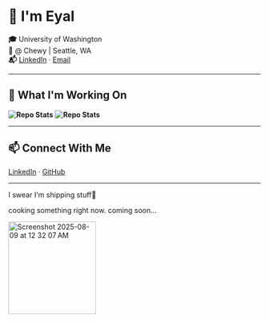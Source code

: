 # 👋 I'm Eyal

**🎓** University of Washington  
**💼** @ Chewy | Seattle, WA  
**📬** [LinkedIn](https://www.linkedin.com/in/eyal-shechtman/) · [Email](eyal.shechtman@gmail.com)


---

## 🔭 What I'm Working On

**![Repo Stats](https://github-readme-stats.vercel.app/api/pin/?username=parsakhaz&repo=open-ai-stylist)**
**![Repo Stats](https://github-readme-stats.vercel.app/api/pin/?username=parsakhaz&repo=open-ai-dress2impress)**

---

## 📫 Connect With Me

[LinkedIn](https://www.linkedin.com/in/eyal-shechtman/) · [GitHub](https://github.com/EyalShechtman)

---
I swear I'm shipping stuff🫡

cooking something right now. coming soon...

 <img width="175" height="185" alt="Screenshot 2025-08-09 at 12 32 07 AM" src="https://github.com/user-attachments/assets/ffed7310-d9e4-46ed-b715-f405eb1464ce" />
